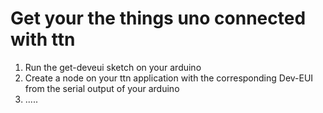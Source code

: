 # Get your the things uno connected with ttn
1. Run the get-deveui sketch on your arduino
2. Create a node on your ttn application with the corresponding Dev-EUI from the serial output of your arduino
3. .....
